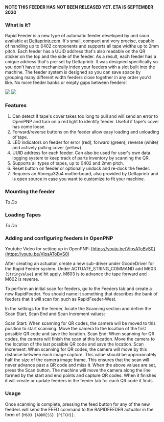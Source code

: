 **NOTE THIS FEEDER HAS NOT BEEN RELEASED YET. ETA IS SEPTEMBER 2020**

### What is it?

Rapid Feeder is a new type of automatic feeder developed by and soon available at [Deltaprintr.com](deltaprintr.com). It's small, compact and very precise, capable of handling up to 0402 components and supports all tape widths up to 2mm pitch. Each feeder has a UUID address that's also readable on the QR sticker on the top and the side of the feeder. As a result, each feeder has a unique address that's pre-set by Deltaprintr. It was designed specifically so you don't have to mechanically index your feeders with a slot built into the machine. The feeder system is designed so you can save space by grouping many different width feeders close together in any order you'd like. No more feeder banks or empty gaps between feeders!

![](https://i.imgur.com/wf70vV1.png) ![](https://i.imgur.com/plVsUnR.png)

### Features
1. Can detect if tape's cover takes too long to pull and will send an error to OpenPNP and turn on a red light to identify feeder. Useful if tape's cover has come loose.
2. Forward/reverse buttons on the feeder allow easy loading and unloading of tape.
3. LED indicators on feeder for error (red), forward (green), reverse (white) and actively pulling cover (yellow).
4. UUID address for each feeder. Can also be used for user's own data logging system to keep track of parts inventory by scanning the QR.
5. Supports all types of tapes, up to 0402 and 2mm pitch.
6. Reset button on feeder or optionally undock and re-dock the feeder.
7. Requires an Atmega32u4 motherboard, also provided by Deltaprintr and is open source in case you want to customize to fit your machine.

### Mounting the feeder

*To Do*

### Loading Tapes
*To Do*

### Adding and configuring feeders in OpenPNP

Youtube Video for setting up in OpenPNP: [https://youtu.be/VlpsAToBvS0](https://youtu.be/VlpsAToBvS0)

After creating an actuator, create a new sub-driver under GcodeDriver for the Rapid Feeder system. Under ACTUATE_STRING_COMMAND add M603 `{StringValue}` and hit apply. M603 is to advance the tape forward and M602 is reverse.

To perform an initial scan for feeders, go to the Feeders tab and create a new RapidFeeder. You should name it something that describes the bank of feeders that it will scan for, such as RapidFeeder-West.

In the settings for the feeder, locate the Scanning section and define the Scan Start, Scan End and Scan Increment values:

Scan Start: When scanning for QR codes, the camera will be moved to this position to start scanning. Move the camera to the location of the first possible QR code and save the location.
Scan End: When scanning for QR codes, the camera will finish the scan at this location. Move the camera to the location of the last possible QR code and save the location.
Scan Increment: When scanning for QR codes, the camera will move by this distance between each image capture. This value should be approximately half the size of the camera image frame. This ensures that the scan will never advance past a QR code and miss it.
When the above values are set, press the Scan button. The machine will move the camera along the line formed by the start and end points and capture QR codes. When it finishes it will create or update feeders in the feeder tab for each QR code it finds.

### Usage

Once scanning is complete, pressing the feed button for any of the new feeders will send the FEED command to the RAPIDFEEDER actuator in the form of `{M603 {ADDRESS} {PITCH}}`.